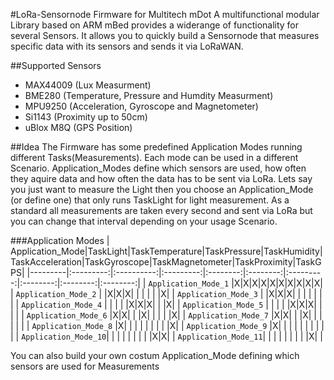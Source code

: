 #LoRa-Sensornode Firmware for Multitech mDot
A multifunctional modular Library based on ARM mBed provides a widerange of functionality for several Sensors. 
It allows you to quickly build a Sensornode that measures specific data with its sensors and sends it via LoRaWAN.

##Supported Sensors
+ MAX44009 (Lux Measurment)
+ BME280 (Temperature, Pressure and Humdity Measurment)
+ MPU9250 (Acceleration, Gyroscope and Magnetometer)
+ Si1143 (Proximity up to 50cm)
+ uBlox M8Q (GPS Position)

##Idea
The Firmware has some predefined Application Modes running different Tasks(Measurements). Each mode can be used in a different Scenario. Application_Modes define which sensors are used, how often they aquire data and how often the data has to be sent via LoRa.
Lets say you just want to measure the Light then you choose an Application_Mode (or define one) that only runs TaskLight for light measurement. As a standard all measurements are taken every second and sent via LoRa but you can change that interval depending on your usage Scenario.

###Application Modes
| Application_Mode|TaskLight|TaskTemperature|TaskPressure|TaskHumidity|TaskAcceleration|TaskGyroscope|TaskMagnetometer|TaskProximity|TaskGPS|
|---------|:---------:|:----------:|:---------:|:--------:|:--------:|:---------:|:--------:|:--------:|:--------:|
| `Application_Mode_1` |X|X|X|X|X|X|X|X|X|X|
| `Application_Mode_2` | |X|X|X| | | | | |X|
| `Application_Mode_3` | |X|X|X| | | | | | |
| `Application_Mode_4` | | | | |X|X|X| | |X|
| `Application_Mode_5` | | | | |X|X|X| | | |
| `Application_Mode_6` |X|X| | |X| | | | |X|
| `Application_Mode_7` |X|X| | |X| | | | | |
| `Application_Mode_8` |X| | | | | | | | |X|
| `Application_Mode_9` |X| | | | | | | | | |
| `Application_Mode_10`| | | | | | | | |X|X|
| `Application_Mode_11`| | | | | | | | |X| |

You can also build your own costum Application_Mode defining which sensors are used for Measurements
